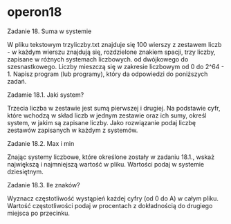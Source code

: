 # operon18
Zadanie 18. Suma w systemie

W pliku tekstowym trzyliczby.txt znajduje się 100 wierszy z zestawem liczb - w każdym wierszu znajdują się, rozdzielone znakiem spacji, trzy liczby, zapisane w różnych systemach liczbowych. od dwójkowego do szesnastkowego. Liczby mieszczą się w zakresie liczbowym od 0 do 2^64 - 1. Napisz program (lub programy), który da odpowiedzi do poniższych zadań.

Zadamie 18.1. Jaki system?

Trzecia liczba w zestawie jest sumą pierwszej i drugiej. Na podstawie cyfr, które wchodzą w skład liczb w jednym zestawie oraz ich sumy, określ system, w jakim są zapisane liczby. Jako rozwiązanie podaj liczbę zestawów zapisanych w każdym z systemów.

Zadanie 18.2. Max i min

Znając systemy liczbowe, które określone zostały w zadaniu 18.1., wskaż największą i najmniejszą wartość w pliku. Wartości podaj w systemie dziesiętnym.

Zadanie 18.3. Ile znaków?

Wyznacz częstotliwość wystąpień każdej cyfry (od 0 do A) w całym pliku. Wartość częstotliwości podaj w procentach z dokładnością do drugiego miejsca po przecinku.
